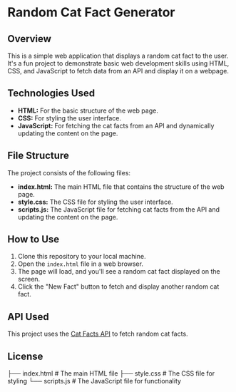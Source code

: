 # Random Cat Fact Generator

## Overview

This is a simple web application that displays a random cat fact to the user. It's a fun project to demonstrate basic web development skills using HTML, CSS, and JavaScript to fetch data from an API and display it on a webpage.

## Technologies Used

- **HTML:** For the basic structure of the web page.
- **CSS:** For styling the user interface.
- **JavaScript:** For fetching the cat facts from an API and dynamically updating the content on the page.

## File Structure

The project consists of the following files:

- **index.html:** The main HTML file that contains the structure of the web page.
- **style.css:** The CSS file for styling the user interface.
- **scripts.js:** The JavaScript file for fetching cat facts from the API and updating the content on the page.

## How to Use

1. Clone this repository to your local machine.
2. Open the `index.html` file in a web browser.
3. The page will load, and you'll see a random cat fact displayed on the screen.
4. Click the "New Fact" button to fetch and display another random cat fact.

## API Used

This project uses the [Cat Facts API](https://alexwohlbruck.github.io/cat-facts/) to fetch random cat facts.

## License

├── index.html # The main HTML file ├── style.css # The CSS file for styling └── scripts.js # The JavaScript file for functionality
